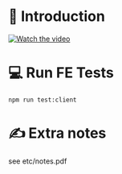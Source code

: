 # 🍿 Introduction
[![Watch the video](https://img.youtube.com/vi/amoVUelezlc/maxresdefault.jpg)](https://www.youtube.com/watch?v=amoVUelezlc)

# 💻 Run FE Tests
```
npm run test:client
```

# ✍️ Extra notes
see etc/notes.pdf
